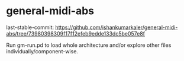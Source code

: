 # general-midi-abs
last-stable-commit: https://github.com/ishankumarkaler/general-midi-abs/tree/73980398309f17f12efeb9edde133dc5be057e8f

Run gm-run.pd to load whole architecture and/or explore other files individually/component-wise.